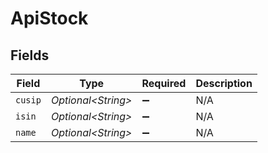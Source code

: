 # ApiStock


## Fields

| Field               | Type                | Required            | Description         |
| ------------------- | ------------------- | ------------------- | ------------------- |
| `cusip`             | *Optional\<String>* | :heavy_minus_sign:  | N/A                 |
| `isin`              | *Optional\<String>* | :heavy_minus_sign:  | N/A                 |
| `name`              | *Optional\<String>* | :heavy_minus_sign:  | N/A                 |